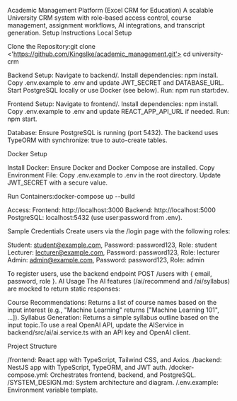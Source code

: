 Academic Management Platform (Excel CRM for Education)
A scalable University CRM system with role-based access control, course management, assignment workflows, AI integrations, and transcript generation.
Setup Instructions
Local Setup

Clone the Repository:git clone <'https://github.com/KingsIke/academic_management.git'>
cd university-crm


Backend Setup:
Navigate to backend/.
Install dependencies: npm install.
Copy .env.example to .env and update JWT_SECRET and DATABASE_URL.
Start PostgreSQL locally or use Docker (see below).
Run: npm run start:dev.


Frontend Setup:
Navigate to frontend/.
Install dependencies: npm install.
Copy .env.example to .env and update REACT_APP_API_URL if needed.
Run: npm start.


Database:
Ensure PostgreSQL is running (port 5432).
The backend uses TypeORM with synchronize: true to auto-create tables.



Docker Setup

Install Docker: Ensure Docker and Docker Compose are installed.
Copy Environment File:
Copy .env.example to .env in the root directory.
Update JWT_SECRET with a secure value.


Run Containers:docker-compose up --build


Access:
Frontend: http://localhost:3000
Backend: http://localhost:5000
PostgreSQL: localhost:5432 (use user:password from .env).



Sample Credentials
Create users via the /login page with the following roles:

Student: student@example.com, Password: password123, Role: student
Lecturer: lecturer@example.com, Password: password123, Role: lecturer
Admin: admin@example.com, Password: password123, Role: admin

To register users, use the backend endpoint POST /users with { email, password, role }.
AI Usage
The AI features (/ai/recommend and /ai/syllabus) are mocked to return static responses:

Course Recommendations: Returns a list of course names based on the input interest (e.g., "Machine Learning" returns ["Machine Learning 101", ...]).
Syllabus Generation: Returns a simple syllabus outline based on the input topic.To use a real OpenAI API, update the AIService in backend/src/ai/ai.service.ts with an API key and OpenAI client.

Project Structure

/frontend: React app with TypeScript, Tailwind CSS, and Axios.
/backend: NestJS app with TypeScript, TypeORM, and JWT auth.
/docker-compose.yml: Orchestrates frontend, backend, and PostgreSQL.
/SYSTEM_DESIGN.md: System architecture and diagram.
/.env.example: Environment variable template.


